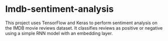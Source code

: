 # Imdb-sentiment-analysis
This project uses TensorFlow and Keras to perform sentiment analysis on the IMDB movie reviews dataset. It classifies reviews as positive or negative using a simple RNN model with an embedding layer. 
